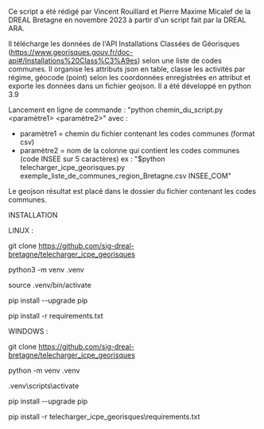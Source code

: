 Ce script a été rédigé par Vincent Rouillard et Pierre Maxime Micalef de la DREAL Bretagne en novembre 2023 à partir d'un script fait par la DREAL ARA.

Il télécharge les données de l'API Installations Classées de Géorisques (https://www.georisques.gouv.fr/doc-api#/Installations%20Class%C3%A9es) selon une liste de codes communes. 
Il organise les attributs json en table, classe les activités par régime, géocode (point) selon les coordonnées enregistrées en attribut et exporte les données dans un fichier geojson.
Il a été développé en python 3.9

Lancement en ligne de commande :
"python   chemin_du_script.py   <paramètre1>   <paramètre2>"
avec :
- paramètre1 = chemin du fichier contenant les codes communes (format csv)
- paramètre2 = nom de la colonne qui contient les codes communes (code INSEE sur 5 caractères)
ex : "$python telecharger_icpe_georisques.py exemple_liste_de_communes_region_Bretagne.csv INSEE_COM"

Le geojson résultat est placé dans le dossier du fichier contenant les codes communes.

INSTALLATION

LINUX :

git clone https://github.com/sig-dreal-bretagne/telecharger_icpe_georisques

python3 -m venv .venv

source .venv/bin/activate

pip install --upgrade pip

pip install -r requirements.txt

WINDOWS :

git clone https://github.com/sig-dreal-bretagne/telecharger_icpe_georisques

python -m venv .venv

.venv\scripts\activate

pip install --upgrade pip

pip install -r telecharger_icpe_georisques\requirements.txt
